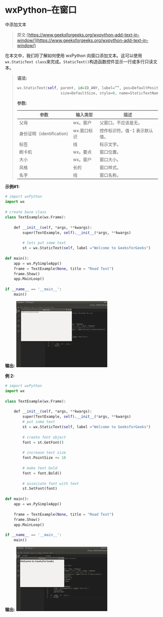 # wxPython–在窗口

中添加文本

> 原文:[https://www.geeksforgeeks.org/wxpython-add-text-in-window/](https://www.geeksforgeeks.org/wxpython-add-text-in-window/)

在本文中，我们将了解如何使用 wxPython 向窗口添加文本。这可以使用`wx.StaticText class`来完成。`StaticText()`构造函数控件显示一行或多行只读文本。

> **语法:**
> 
> ```py
> wx.StaticText(self, parent, id=ID_ANY, label=””, pos=DefaultPosition,
>                     size=DefaultSize, style=0, name=StaticTextNameStr)
> 
> ```
> 
> **参数:**
> 
> | 参数 | 输入类型 | 描述 |
> | --- | --- | --- |
> | 父母 | wx。窗户 | 父窗口。不应该是无。 |
> | 身份证明（identification） | wx.窗口标识 | 控件标识符。值-1 表示默认值。 |
> | 标签 | 线 | 标示文字。 |
> | 刷卡机 | wx。要点 | 窗口位置。 |
> | 大小 | wx。窗户 | 窗口大小。 |
> | 风格 | 长的 | 窗口样式。 |
> | 名字 | 线 | 窗口名称。 |

**示例#1:**

```py
# import wxPython
import wx

# create base class
class TextExample(wx.Frame):

    def __init__(self, *args, **kwargs):
        super(TextExample, self).__init__(*args, **kwargs)

        # lets put some text
        st = wx.StaticText(self, label ="Welcome to GeeksforGeeks")

def main():
    app = wx.PySimpleApp()
    frame = TextExample(None, title = "Read Text")
    frame.Show()
    app.MainLoop()

if __name__ == '__main__':
    main()
```

**输出:**
![](img/942ec6815eaa80edcf0a05090b8a0085.png)

**例 2:**

```py
# import wxPython
import wx

class TextExample(wx.Frame):

    def __init__(self, *args, **kwargs):
        super(TextExample, self).__init__(*args, **kwargs)
        # put some text
        st = wx.StaticText(self, label ="Welcome to GeeksforGeeks")

        # create font object
        font = st.GetFont()

        # increase text size
        font.PointSize += 10

        # make text bold
        font = font.Bold()

        # associate font with text
        st.SetFont(font)

def main():
    app = wx.PySimpleApp()

    frame = TextExample(None, title = "Read Text")
    frame.Show()
    app.MainLoop()

if __name__ == '__main__':
    main()
```

**输出:**
![](img/923db640d71e8c9ec196efd2c76a2452.png)